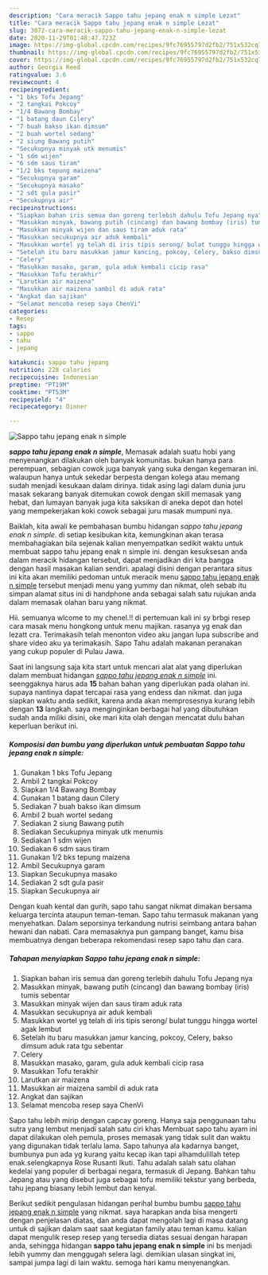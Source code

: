 ```yaml
---
description: "Cara meracik Sappo tahu jepang enak n simple Lezat"
title: "Cara meracik Sappo tahu jepang enak n simple Lezat"
slug: 3072-cara-meracik-sappo-tahu-jepang-enak-n-simple-lezat
date: 2020-11-29T01:48:47.723Z
image: https://img-global.cpcdn.com/recipes/9fc76955797d2fb2/751x532cq70/sappo-tahu-jepang-enak-n-simple-foto-resep-utama.jpg
thumbnail: https://img-global.cpcdn.com/recipes/9fc76955797d2fb2/751x532cq70/sappo-tahu-jepang-enak-n-simple-foto-resep-utama.jpg
cover: https://img-global.cpcdn.com/recipes/9fc76955797d2fb2/751x532cq70/sappo-tahu-jepang-enak-n-simple-foto-resep-utama.jpg
author: Georgia Reed
ratingvalue: 3.6
reviewcount: 4
recipeingredient:
- "1 bks Tofu Jepang"
- "2 tangkai Pokcoy"
- "1/4 Bawang Bombay"
- "1 batang daun Cilery"
- "7 buah bakso ikan dimsum"
- "2 buah wortel sedang"
- "2 siung Bawang putih"
- "Secukupnya minyak utk menumis"
- "1 sdm wijen"
- "6 sdm saus tiram"
- "1/2 bks tepung maizena"
- "Secukupnya garam"
- "Secukupnya masako"
- "2 sdt gula pasir"
- "Secukupnya air"
recipeinstructions:
- "Siapkan bahan iris semua dan goreng terlebih dahulu Tofu Jepang nya"
- "Masukkan minyak, bawang putih (cincang) dan bawang bombay (iris) tumis sebentar"
- "Masukkan minyak wijen dan saus tiram aduk rata"
- "Masukkan secukupnya air aduk kembali"
- "Masukkan wortel yg telah di iris tipis serong/ bulat tunggu hingga wortel agak lembut"
- "Setelah itu baru masukkan jamur kancing, pokcoy, Celery, bakso dimsum aduk rata tgu sebentar"
- "Celery"
- "Masukkan masako, garam, gula aduk kembali cicip rasa"
- "Masukkan Tofu terakhir"
- "Larutkan air maizena"
- "Masukkan air maizena sambil di aduk rata"
- "Angkat dan sajikan"
- "Selamat mencoba resep saya ChenVi"
categories:
- Resep
tags:
- sappo
- tahu
- jepang

katakunci: sappo tahu jepang 
nutrition: 228 calories
recipecuisine: Indonesian
preptime: "PT19M"
cooktime: "PT53M"
recipeyield: "4"
recipecategory: Dinner

---
```



![Sappo tahu jepang enak n simple](https://img-global.cpcdn.com/recipes/9fc76955797d2fb2/751x532cq70/sappo-tahu-jepang-enak-n-simple-foto-resep-utama.jpg)

<b><i>sappo tahu jepang enak n simple</i></b>, Memasak adalah suatu hobi yang menyenangkan dilakukan oleh banyak komunitas. bukan hanya para perempuan, sebagian cowok juga banyak yang suka dengan kegemaran ini. walaupun hanya untuk sekedar berpesta dengan kolega atau memang sudah menjadi kesukaan dalam dirinya. tidak asing lagi dalam dunia juru masak sekarang banyak ditemukan cowok dengan skill memasak yang hebat, dan lumayan banyak juga kita saksikan di aneka depot dan hotel yang mempekerjakan koki cowok sebagai juru masak mumpuni nya.

Baiklah, kita awali ke pembahasan bumbu hidangan <i>sappo tahu jepang enak n simple</i>. di setiap kesibukan kita, kemungkinan akan terasa membahagiakan bila sejenak kalian menyempatkan sedikit waktu untuk membuat sappo tahu jepang enak n simple ini. dengan kesuksesan anda dalam meracik hidangan tersebut, dapat menjadikan diri kita bangga dengan hasil masakan kalian sendiri. apalagi disini dengan perantara situs ini kita akan memiliki pedoman untuk meracik menu <u>sappo tahu jepang enak n simple</u> tersebut menjadi menu yang yummy dan nikmat, oleh sebab itu simpan alamat situs ini di handphone anda sebagai salah satu rujukan anda dalam memasak olahan baru yang nikmat.

Hii. semuanya wlcome to my chenel.!! di pertemuan kali ini sy brbgi resep cara masak menu hongkong untuk menu majikan. rasanya yg enak dan lezatt cra. Terimakasih telah menonton video aku jangan lupa subscribe and share video aku ya terimakasih. Sapo Tahu adalah makanan peranakan yang cukup populer di Pulau Jawa.


Saat ini langsung saja kita start untuk mencari alat alat yang diperlukan dalam membuat hidangan <u><i>sappo tahu jepang enak n simple</i></u> ini. seenggaknya harus ada <b>15</b> bahan bahan yang diperlukan pada olahan ini. supaya nantinya dapat tercapai rasa yang endess dan nikmat. dan juga siapkan waktu anda sedikit, karena anda akan memprosesnya kurang lebih dengan <b>13</b> langkah. saya menginginkan berbagai hal yang dibutuhkan sudah anda miliki disini, oke mari kita olah dengan mencatat dulu bahan keperluan berikut ini.

<!--inarticleads1-->

##### Komposisi dan bumbu yang diperlukan untuk pembuatan Sappo tahu jepang enak n simple:

1. Gunakan 1 bks Tofu Jepang
1. Ambil 2 tangkai Pokcoy
1. Siapkan 1/4 Bawang Bombay
1. Gunakan 1 batang daun Cilery
1. Sediakan 7 buah bakso ikan dimsum
1. Ambil 2 buah wortel sedang
1. Sediakan 2 siung Bawang putih
1. Sediakan Secukupnya minyak utk menumis
1. Sediakan 1 sdm wijen
1. Sediakan 6 sdm saus tiram
1. Gunakan 1/2 bks tepung maizena
1. Ambil Secukupnya garam
1. Siapkan Secukupnya masako
1. Sediakan 2 sdt gula pasir
1. Siapkan Secukupnya air


Dengan kuah kental dan gurih, sapo tahu sangat nikmat dimakan bersama keluarga tercinta ataupun teman-teman. Sapo tahu termasuk makanan yang menyehatkan. Dalam seporsinya terkandung nutrisi seimbang antara bahan hewani dan nabati. Cara memasaknya pun gampang banget, kamu bisa membuatnya dengan beberapa rekomendasi resep sapo tahu dan cara. 

<!--inarticleads2-->

##### Tahapan menyiapkan Sappo tahu jepang enak n simple:

1. Siapkan bahan iris semua dan goreng terlebih dahulu Tofu Jepang nya
1. Masukkan minyak, bawang putih (cincang) dan bawang bombay (iris) tumis sebentar
1. Masukkan minyak wijen dan saus tiram aduk rata
1. Masukkan secukupnya air aduk kembali
1. Masukkan wortel yg telah di iris tipis serong/ bulat tunggu hingga wortel agak lembut
1. Setelah itu baru masukkan jamur kancing, pokcoy, Celery, bakso dimsum aduk rata tgu sebentar
1. Celery
1. Masukkan masako, garam, gula aduk kembali cicip rasa
1. Masukkan Tofu terakhir
1. Larutkan air maizena
1. Masukkan air maizena sambil di aduk rata
1. Angkat dan sajikan
1. Selamat mencoba resep saya ChenVi


Sapo tahu lebih mirip dengan capcay goreng. Hanya saja penggunaan tahu sutra yang lembut menjadi salah satu ciri khas Membuat sapo tahu ayam ini dapat dilakukan oleh pemula, proses memasak yang tidak sulit dan waktu yang digunakan tidak terlalu lama. Sapo tahunya ala kadarnya banget, bumbunya pun ada yg kurang yaitu kecap ikan tapi alhamdulillah tetep enak.selengkapnya Rose Rusanti Ikuti. Tahu adalah salah satu olahan kedelai yang populer di berbagai negara, termasuk di Jepang. Bahkan tahu Jepang atau yang disebut juga sebagai tofu memiliki tekstur yang berbeda, tahu jepang biasany lebih lembut dan kenyal. 

Berikut sedikit pengulasan hidangan perihal bumbu bumbu <u>sappo tahu jepang enak n simple</u> yang nikmat. saya harapkan anda bisa mengerti dengan penjelasan diatas, dan anda dapat mengolah lagi di masa datang untuk di sajikan dalam saat saat kegiatan family atau teman kamu. kalian dapat mengulik resep resep yang tersedia diatas sesuai dengan harapan anda, sehingga hidangan <b>sappo tahu jepang enak n simple</b> ini bs menjadi lebih yummy dan menggugah selera lagi. demikian ulasan singkat ini, sampai jumpa lagi di lain waktu. semoga hari kamu menyenangkan.
